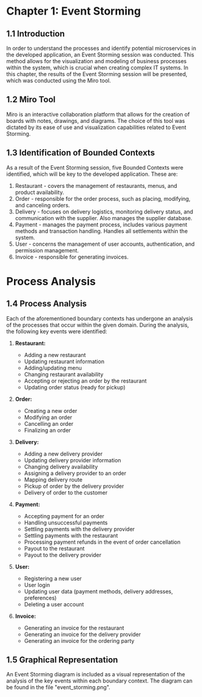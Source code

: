 # Chapter 1: Event Storming

## 1.1 Introduction

In order to understand the processes and identify potential microservices in the developed application, an Event Storming session was conducted. This method allows for the visualization and modeling of business processes within the system, which is crucial when creating complex IT systems. In this chapter, the results of the Event Storming session will be presented, which was conducted using the Miro tool.

## 1.2 Miro Tool

Miro is an interactive collaboration platform that allows for the creation of boards with notes, drawings, and diagrams. The choice of this tool was dictated by its ease of use and visualization capabilities related to Event Storming.

## 1.3 Identification of Bounded Contexts

As a result of the Event Storming session, five Bounded Contexts were identified, which will be key
to the developed application. These are:

1. Restaurant - covers the management of restaurants, menus, and product availability.
2. Order - responsible for the order process, such as placing, modifying, and canceling orders.
3. Delivery - focuses on delivery logistics, monitoring delivery status, and communication with the supplier. Also manages the supplier database.
4. Payment - manages the payment process, includes various payment methods and transaction handling. Handles all settlements within the system.
5. User - concerns the management of user accounts, authentication, and permission management.
6. Invoice - responsible for generating invoices.

# Process Analysis

## 1.4 Process Analysis

Each of the aforementioned boundary contexts has undergone an analysis of the processes that occur within the given domain. During the analysis, the following key events were identified:

1. **Restaurant:**
    - Adding a new restaurant
    - Updating restaurant information
    - Adding/updating menu
    - Changing restaurant availability
    - Accepting or rejecting an order by the restaurant
    - Updating order status (ready for pickup)

2. **Order:**
    - Creating a new order
    - Modifying an order
    - Cancelling an order
    - Finalizing an order

3. **Delivery:**
    - Adding a new delivery provider
    - Updating delivery provider information
    - Changing delivery availability
    - Assigning a delivery provider to an order
    - Mapping delivery route
    - Pickup of order by the delivery provider
    - Delivery of order to the customer

4. **Payment:**
    - Accepting payment for an order
    - Handling unsuccessful payments
    - Settling payments with the delivery provider
    - Settling payments with the restaurant
    - Processing payment refunds in the event of order cancellation
    - Payout to the restaurant
    - Payout to the delivery provider

5. **User:**
    - Registering a new user
    - User login
    - Updating user data (payment methods, delivery addresses, preferences)
    - Deleting a user account

6. **Invoice:**
    - Generating an invoice for the restaurant
    - Generating an invoice for the delivery provider
    - Generating an invoice for the ordering party

## 1.5 Graphical Representation

An Event Storming diagram is included as a visual representation of the analysis of the key events within each boundary context. The diagram can be found in the file "event_storming.png".


